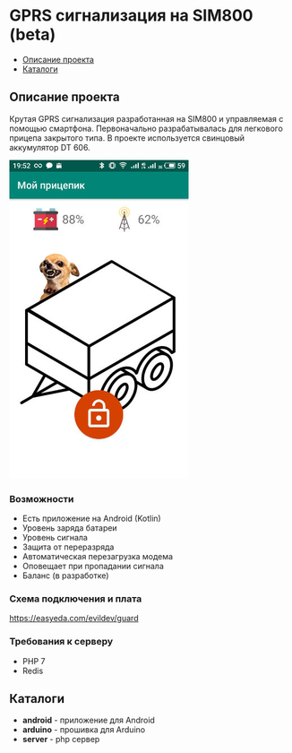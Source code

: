 # GPRS сигнализация на SIM800 (beta)
* [Описание проекта](#c-0)
* [Каталоги](#c-1)

<a id="c-0"></a>
## Описание проекта
Крутая GPRS сигнализация разработанная на SIM800 и управляемая с помощью смартфона. 
Первоначально разрабатывалась для легкового прицепа закрытого типа.
В проекте используется свинцовый аккумулятор DT 606.

![PROJECT_PHOTO](android.jpg)

### Возможности
- Есть приложение на Android (Kotlin)
- Уровень заряда батареи
- Уровень сигнала
- Защита от переразряда
- Автоматическая перезагрузка модема
- Оповещает при пропадании сигнала
- Баланс (в разработке)

### Схема подключения и плата
https://easyeda.com/evildev/guard

### Требования к серверу
- PHP 7
- Redis

<a id="c-1"></a>
## Каталоги
- **android** - приложение для Android
- **arduino** - прошивка для Arduino
- **server** - php сервер